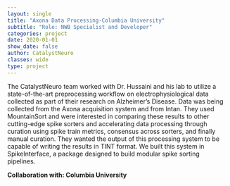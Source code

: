 ```yaml
---
layout: single
title: "Axona Data Processing-Columbia University"
subtitle: "Role: NWB Specialist and Developer"
categories: project
date: 2020-01-01
show_date: false
author: CatalystNeuro
classes: wide
type: project
---
```


The CatalystNeuro team worked with Dr. Hussaini and his lab to utilize a state-of-the-art preprocessing workflow on electrophysiological data collected as part of their research on Alzheimer’s Disease. Data was being collected from the Axona acquisition system and from Intan. They used MountainSort and were interested in comparing these results to other cutting-edge spike sorters and accelerating data processing through curation using spike train metrics, consensus across sorters, and finally manual curation. They wanted the output of this processing system to be capable of writing the results in TINT format. We built this system in SpikeInterface, a package designed to build modular spike sorting pipelines.

<strong>Collaboration with: Columbia University<strong>